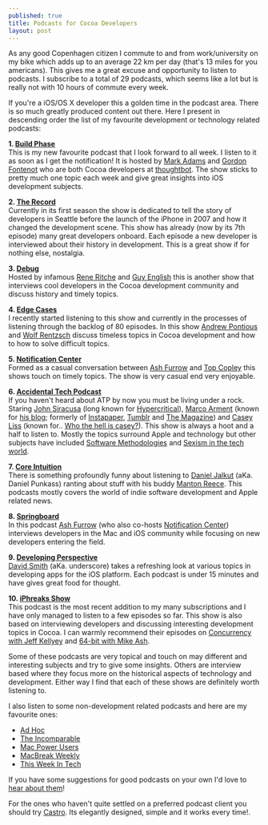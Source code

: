 ```yaml
---
published: true
title: Podcasts for Cocoa Developers
layout: post
---
```


As any good Copenhagen citizen I commute to and from work/university on my bike which adds up to an average 22 km per day (that's 13 miles for you americans). This gives me a great excuse and opportunity to listen to podcasts. I subscribe to a total of 29 podcasts, which seems like a lot but is really not with 10 hours of commute every week.

If you're a iOS/OS X developer this a golden time in the podcast area. There is so much greatly produced content out there. Here I present in descending order the list of my favourite development or technology related podcasts:

**1. [Build Phase](http://podcasts.thoughtbot.com/buildphase)**   
This is my new favourite podcast that I look forward to all week. I listen to it as soon as I get the notification! It is hosted by [Mark Adams](https://twitter.com/21x9) and [Gordon Fontenot](https://twitter.com/GFontenot) who are both Cocoa developers at [thoughtbot](http://thoughtbot.com/). The show sticks to pretty much one topic each week and give great insights into iOS development subjects.


**2. [The Record](http://therecord.co/)**   
Currently in its first season the show is dedicated to tell the story of developers in Seattle before the launch of the iPhone in 2007 and how it changed the development scene. This show has already (now by its 7th episode) many great developers onboard. Each episode a new developer is interviewed about their history in development. This is a great show if for nothing else, nostalgia.

**3. [Debug](http://www.imore.com/debug)**  
Hosted by infamous [Rene Ritche](https://twitter.com/reneritchie) and [Guy English](https://twitter.com/gte) this is another show that interviews cool developers in the Cocoa development community and discuss history and timely topics.

**4. [Edge Cases](http://edgecasesshow.com/)**  
I recently started listening to this show and currently in the processes of listening through the backlog of 80 episodes. In this show [Andrew Pontious](https://twitter.com/apontious) and [Wolf Rentzsch](https://twitter.com/rentzsch) discuss timeless topics in Cocoa development and how to how to solve difficult topics.

**5. [Notification Center](http://www.notificationcenter.tv/)**  
Formed as a casual conversation between [Ash Furrow](https://twitter.com/ashfurrow) and [Top Copley](https://twitter.com/swizzlr) this shows touch on timely topics. The show is very casual end very enjoyable.

**6. [Accidental Tech Podcast](http://atp.fm/)**   
If you haven't heard about ATP by now you must be living under a rock. Staring [John Siracusa](https://twitter.com/siracusa) (long known for [Hypercritical](http://hypercritical.co/)), [Marco Arment](https://twitter.com/marcoarment) (known for [his blog](http://marco.org); formerly of [Instapaper](http://instapaper.com), [Tumblr](http://tumblr.com) and [The Magazine](http://the-magazine.org/)) and [Casey Liss](https://twitter.com/caseyliss) (known for.. [Who the hell is casey?](http://5by5.tv/cmdspace/89)). This show is always a hoot and a half to listen to. Mostly the topics surround Apple and technology but other subjects have included [Software Methodologies](http://atp.fm/episodes/55-dave-who-stinks) and [Sexism in the tech world](http://atp.fm/episodes/57-smorgasbord-of-pronunciation).

**7. [Core Intuition](http://www.coreint.org/)**   
There is something profoundly funny about listening to [Daniel Jalkut](https://twitter.com/danielpunkass) (aKa. Daniel Punkass) ranting about stuff with his buddy [Manton Reece](https://twitter.com/manton). This podcasts mostly covers the world of indie software development and Apple related news.

**8. [Springboard](http://springboardshow.com/)**   
In this podcast [Ash Furrow](https://twitter.com/ashfurrow) (who also co-hosts [Notification Center](http://www.notificationcenter.tv/)) interviews developers in the Mac and iOS community while focusing on new developers entering the field.

**9. [Developing Perspective](http://developingperspective.com/)**  
[David Smith](https://twitter.com/_davidsmith) (aKa. underscore) takes a refreshing look at various topics in developing apps for the iOS platform. Each podcast is under 15 minutes and have gives great food for thought.

**10. [iPhreaks Show](http://iphreaksshow.com/)**   
This podcast is the most recent addition to my many subscriptions and I have only managed to listen to a few episodes so far. This show is also based on interviewing developers and discussing interesting development topics in Cocoa. I can warmly recommend their episodes on [Concurrency with Jeff Kellyey](http://iphreaksshow.com/042-iphreaks-show-concurrency-with-jeff-kelley/) and [64-bit with Mike Ash](http://iphreaksshow.com/024-iphreaks-show-64-bit-with-mike-ash/).
   
Some of these podcasts are very topical and touch on may different and interesting subjects and try to give some insights. Others are interview based where they focus more on the historical aspects of technology and development. Either way I find that each of these shows are definitely worth listening to.

I also listen to some non-development related podcasts and here are my favourite ones:

* [Ad Hoc](http://www.imore.com/adhoc)
* [The Incomparable](http://5by5.tv/incomparable)
* [Mac Power Users](http://5by5.tv/mpu)
* [MacBreak Weekly](http://twit.tv/mbw)
* [This Week In Tech](http://twit.tv/twit)

If you have some suggestions for good podcasts on your own I'd love to [hear about them](http://twitter.com/ksmandersen)! 

For the ones who haven't quite settled on a preferred podcast client you should try [Castro](http://castro.fm). Its elegantly designed, simple and it works every time!.

